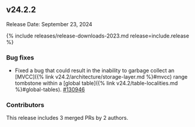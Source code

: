 ## v24.2.2

Release Date: September 23, 2024

{% include releases/release-downloads-2023.md release=include.release %}

<h3 id="v24-2-2-bug-fixes">Bug fixes</h3>

- Fixed a bug that could result in the inability to garbage collect an [MVCC]({% link v24.2/architecture/storage-layer.md %}#mvcc) range tombstone within a [global table]({% link v24.2/table-localities.md %}#global-tables). [#130946][#130946]

<div class="release-note-contributors" markdown="1">

<h3 id="v24-2-2-contributors">Contributors</h3>

This release includes 3 merged PRs by 2 authors.

</div>

[#130946]: https://github.com/cockroachdb/cockroach/pull/130946